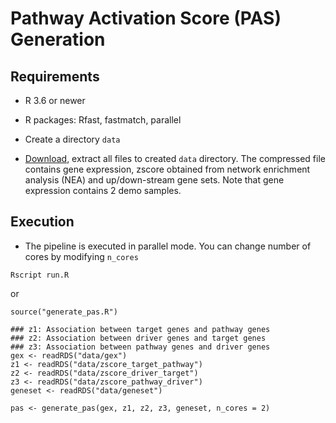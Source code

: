 # Pathway Activation Score (PAS) Generation

## Requirements

- R 3.6 or newer

- R packages: Rfast, fastmatch, parallel

- Create a directory `data` 

- [Download](https://drive.google.com/file/d/1aPoBnBCa7YnND3S8iRklHtbvMfqJL-_W/view?usp=sharing), extract all files to created `data` directory. The compressed file contains gene expression, zscore obtained from network enrichment analysis (NEA) and up/down-stream gene sets. Note that gene expression contains 2 demo samples.

## Execution

- The pipeline is executed in parallel mode. You can change number of cores by modifying `n_cores`

```
Rscript run.R
```
or

```
source("generate_pas.R")

### z1: Association between target genes and pathway genes
### z2: Association between driver genes and target genes
### z3: Association between pathway genes and driver genes
gex <- readRDS("data/gex")
z1 <- readRDS("data/zscore_target_pathway")
z2 <- readRDS("data/zscore_driver_target")
z3 <- readRDS("data/zscore_pathway_driver")
geneset <- readRDS("data/geneset")

pas <- generate_pas(gex, z1, z2, z3, geneset, n_cores = 2)
```
